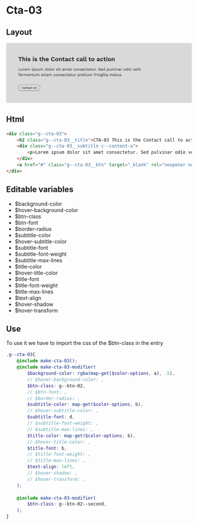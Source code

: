 # Cta-03

## Layout

![alt text][cta-03]

[cta-03]: /src/img/global-components/cta/cta-03.jpg

## Html

```html
<div class="g--cta-03">
    <h2 class="g--cta-03__title">CTA-03 This is the Contact call to action</h2>
    <div class="g--cta-03__subtitle c--content-a">
        <p>Lorem ipsum dolor sit amet consectetur. Sed pulvinar odio velit fermentum etiam consectetur pretium fringilla metus.</p>
    </div>
    <a href="#" class="g--cta-03__btn" target="_blank" rel="noopener noreferrer">Contact Us</a>
</div>
```

## Editable variables

- $background-color
- $hover-background-color
- $btn-class
- $btn-font
- $border-radius
- $subtitle-color
- $hover-subtitle-color
- $subtitle-font
- $subtitle-font-weight
- $subtitle-max-lines
- $title-color
- $hover-title-color
- $title-font
- $title-font-weight
- $title-max-lines
- $text-align
- $hover-shadow
- $hover-transform

## Use

To use it we have to import the css of the $btn-class in the entry

```scss
.g--cta-03{
    @include make-cta-03();
    @include make-cta-03-modifier(
        $background-color: rgba(map-get($color-options, a), .5),
        // $hover-background-color: ,
        $btn-class: g--btn-02,
        // $btn-font: ,
        // $border-radius: ,
        $subtitle-color: map-get($color-options, b),
        // $hover-subtitle-color: ,
        $subtitle-font: d,
        // $subtitle-font-weight: ,
        // $subtitle-max-lines: ,
        $title-color: map-get($color-options, b),
        // $hover-title-color: ,
        $title-font: b,
        // $title-font-weight: ,
        // $title-max-lines: ,
        $text-align: left,
        // $hover-shadow: ,
        // $hover-transform: ,
    );

    @include make-cta-03-modifier(
        $btn-class: g--btn-02--second,
    );
}
```
